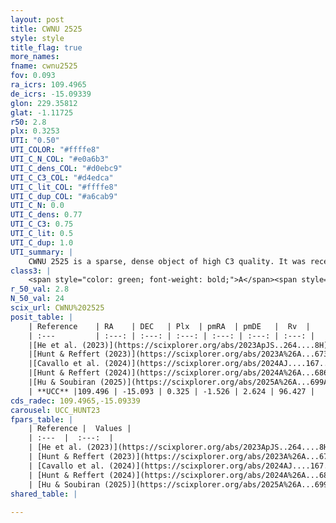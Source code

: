 ```yaml
---
layout: post
title: CWNU 2525
style: style
title_flag: true
more_names: 
fname: cwnu2525
fov: 0.093
ra_icrs: 109.4965
de_icrs: -15.09339
glon: 229.35812
glat: -1.11725
r50: 2.8
plx: 0.3253
UTI: "0.50"
UTI_COLOR: "#ffffe8"
UTI_C_N_COL: "#e0a6b3"
UTI_C_dens_COL: "#d0ebc9"
UTI_C_C3_COL: "#d4edca"
UTI_C_lit_COL: "#ffffe8"
UTI_C_dup_COL: "#a6cab9"
UTI_C_N: 0.0
UTI_C_dens: 0.77
UTI_C_C3: 0.75
UTI_C_lit: 0.5
UTI_C_dup: 1.0
UTI_summary: |
    CWNU 2525 is a sparse, dense object of high C3 quality. It was recently reported but it is moderately studied in the literature.<br><br><span style="color: #99180f; font-weight: bold;">Warning: </span>contains less than 25 stars with <i>P>0.5</i> estimated.
class3: |
    <span style="color: green; font-weight: bold;">A</span><span style="color: #FFC300; font-weight: bold;">B</span>
r_50_val: 2.8
N_50_val: 24
scix_url: CWNU%202525
posit_table: |
    | Reference    | RA    | DEC   | Plx  | pmRA  | pmDE   |  Rv  |
    | :---         | :---: | :---: | :---: | :---: | :---: | :---: |
    |[He et al. (2023)](https://scixplorer.org/abs/2023ApJS..264....8H) | 109.502 | -15.116 | 0.327 | -1.523 | 2.631 | 93.83 |
    |[Hunt & Reffert (2023)](https://scixplorer.org/abs/2023A%26A...673A.114H) | 109.497 | -15.105 | 0.326 | -1.518 | 2.65 | 96.438 |
    |[Cavallo et al. (2024)](https://scixplorer.org/abs/2024AJ....167...12C) | 109.5 | -15.105 | 0.327 | -- | -- | -- |
    |[Hunt & Reffert (2024)](https://scixplorer.org/abs/2024A%26A...686A..42H) | 109.497 | -15.105 | 0.326 | -1.518 | 2.65 | 96.438 |
    |[Hu & Soubiran (2025)](https://scixplorer.org/abs/2025A%26A...699A.246H) | 109.5 | -15.105 | -- | -- | -- | -- |
    | **UCC** |109.496 | -15.093 | 0.325 | -1.526 | 2.624 | 96.427 | 
cds_radec: 109.4965,-15.09339
carousel: UCC_HUNT23
fpars_table: |
    | Reference |  Values |
    | :---  |  :---:  |
    | [He et al. (2023)](https://scixplorer.org/abs/2023ApJS..264....8H) | `A0=1.1, m-M=12.2, logAge=8.95` |
    | [Hunt & Reffert (2023)](https://scixplorer.org/abs/2023A%26A...673A.114H) | `AV50=0.741, diffAV50=0.652, MOD50=12.162, logAge50=8.767` |
    | [Cavallo et al. (2024)](https://scixplorer.org/abs/2024AJ....167...12C) | `AV50=1.19, dMod50=11.87, logAge50=8.99, [Fe/H]50=-0.39` |
    | [Hunt & Reffert (2024)](https://scixplorer.org/abs/2024A%26A...686A..42H) | `MassJ=124.876` |
    | [Hu & Soubiran (2025)](https://scixplorer.org/abs/2025A%26A...699A.246H) | `MA22=-0.22, MA23f=-0.41, MZ23=-0.22, MK24=-0.3, MF24=-0.21` |
shared_table: |
    
---
```

